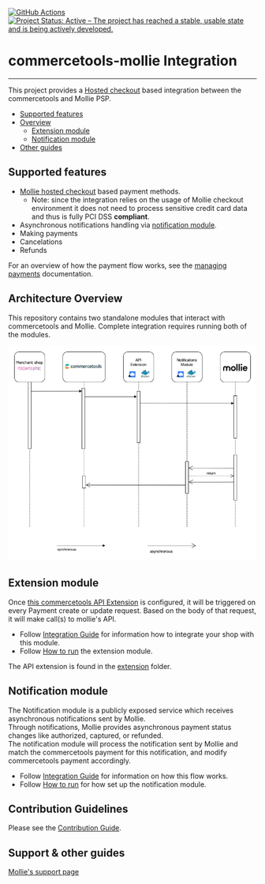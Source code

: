 [![GitHub Actions](https://github.com/mollie/commercetools/actions/workflows/ci.yaml/badge.svg)](https://github.com/mollie/commercetools/actions/workflows/ci.yaml/badge.svg)
[![Project Status: Active – The project has reached a stable, usable state and is being actively developed.](https://www.repostatus.org/badges/latest/active.svg)](https://www.repostatus.org/#active)

# commercetools-mollie Integration
___
This project provides a [Hosted checkout](https://docs.mollie.com/payments/hosted-checkout) based integration between the commercetools and Mollie PSP.
- [Supported features](#supported-features)
- [Overview](#architecture-overview)
    - [Extension module](#extension-module)
    - [Notification module](#notification-module)
- [Other guides](#support--other-guides)

## Supported features
- [Mollie hosted checkout](https://docs.mollie.com/payments/hosted-checkout) based payment methods.
    - Note: since the integration relies on the usage of Mollie checkout environment it does not need to process sensitive credit card data and thus is fully PCI DSS **compliant**.
- Asynchronous notifications handling via [notification module](#notification-module).
- Making payments
- Cancelations
- Refunds

For an overview of how the payment flow works, see the [managing payments](./docs/ManagingPayments.md) documentation.

## Architecture Overview
This repository contains two standalone modules that interact with commercetools and Mollie.
Complete integration requires running both of the modules.

![Payment flow](./docs/img/MollieCTFlow.drawio.png)

## Extension module
Once [this commercetools API Extension](https://docs.commercetools.com/api/projects/api-extensions) is configured, it will be triggered on every Payment create or update request. Based on the body of that request, it will make call(s) to mollie's API.

- Follow [Integration Guide](./docs/Installing_CommerceTools_APIExtension.md) for information how to integrate your shop with this module.
- Follow [How to run](./docs/Deployment.md) the extension module.

The API extension is found in the [extension](./extension/README.md) folder.

## Notification module
The Notification module is a publicly exposed service which receives asynchronous notifications sent by Mollie.  
Through notifications, Mollie provides asynchronous payment status changes like authorized, captured, or refunded.  
The notification module will process the notification sent by Mollie and match the commercetools payment for this notification, and modify commercetools payment accordingly.
- Follow [Integration Guide](./notifications/docs/IntegrationGuide.md) for information on how this flow works.
- Follow [How to run](./notifications/docs/HowToRun.md) for how set up the notification module.

## Contribution Guidelines
Please see the [Contribution Guide](./docs/ContributionGuidelines.md).

## Support & other guides
[Mollie's support page](https://help.mollie.com/hc/en-us)
